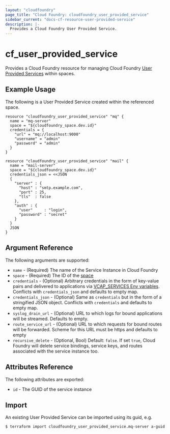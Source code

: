 ```yaml
---
layout: "cloudfoundry"
page_title: "Cloud Foundry: cloudfoundry_user_provided_service"
sidebar_current: "docs-cf-resource-user-provided-service"
description: |-
  Provides a Cloud Foundry User Provided Service.
---
```


# cf\_user_provided_service

Provides a Cloud Foundry resource for managing Cloud Foundry [User Provided Services](https://docs.cloudfoundry.org/devguide/services/user-provided.html) within spaces.

## Example Usage

The following is a User Provided Service created within the referenced space.

```
resource "cloudfoundry_user_provided_service" "mq" {
  name = "mq-server"
  space = "${cloudfoundry_space.dev.id}"
  credentials = {
    "url" = "mq://localhost:9000"
    "username" = "admin"
    "password" = "admin"
  }
}

resource "cloudfoundry_user_provided_service" "mail" {
  name = "mail-server"
  space = "${cloudfoundry_space.dev.id}"
  credentials_json = <<JSON
  {
    "server" : {
      "host" : "smtp.example.com",
      "port" : 25,
      "tls"  : false
    },
    "auth" : {
      "user"     : "login",
      "password" : "secret"
    }
  }
  JSON
}
```

## Argument Reference

The following arguments are supported:

* `name` - (Required) The name of the Service Instance in Cloud Foundry
* `space` - (Required) The ID of the [space](/docs/providers/cloudfoundry/r/space.html)
* `credentials` - (Optional) Arbitrary credentials in the form of key-value pairs and delivered to applications via [VCAP_SERVICES Env variables](https://docs.cloudfoundry.org/devguide/deploy-apps/environment-variable.html#VCAP-SERVICES). Conflicts with `credentials_json` and defaults to empty map.
* `credentials_json` - (Optional) Same as `credentials` but in the form of a stringified JSON object. Conflicts with `credentials` and defaults to empty map.
* `syslog_drain_url` - (Optional) URL to which logs for bound applications will be streamed. Defaults to empty.
* `route_service_url` - (Optional) URL to which requests for bound routes will be forwarded. Scheme for this URL must be https and defaults to empty
* `recursive_delete` - (Optional, Bool) Default: `false`. If set `true`, Cloud Foundry will delete service bindings, service keys, and routes associated with the service instance too.

## Attributes Reference

The following attributes are exported:

* `id` - The GUID of the service instance

## Import

An existing User Provided Service can be imported using its guid, e.g.

```
$ terraform import cloudfoundry_user_provided_service.mq-server a-guid
```
